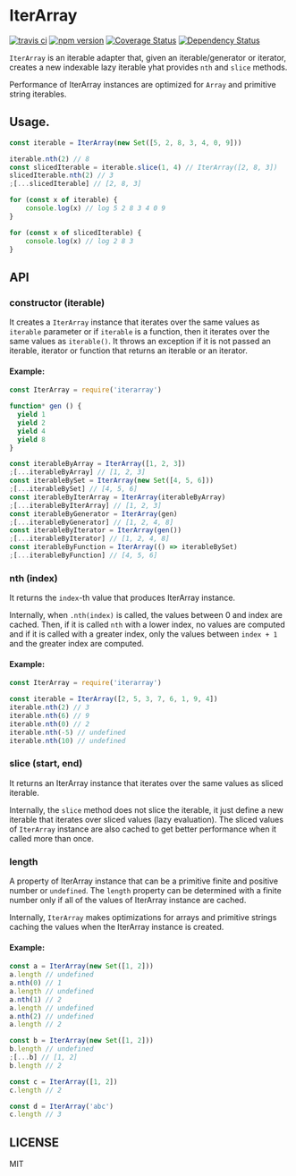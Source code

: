 # IterArray

[![travis ci][1]][2]
[![npm version][3]][4]
[![Coverage Status][5]][6]
[![Dependency Status][7]][8]

`IterArray` is an iterable adapter that, given an iterable/generator or iterator, creates a new indexable lazy iterable yhat provides `nth` and `slice` methods.

Performance of IterArray instances are optimized for `Array` and primitive string iterables.

## Usage.


``` javascript
const iterable = IterArray(new Set([5, 2, 8, 3, 4, 0, 9]))

iterable.nth(2) // 8
const slicedIterable = iterable.slice(1, 4) // IterArray([2, 8, 3])
slicedIterable.nth(2) // 3
;[...slicedIterable] // [2, 8, 3]

for (const x of iterable) {
    console.log(x) // log 5 2 8 3 4 0 9
}

for (const x of slicedIterable) {
    console.log(x) // log 2 8 3
}
```

## API

### constructor (iterable)

It creates a `IterArray` instance that iterates over the same values as `iterable` parameter or if `iterable` is a function, then it iterates over the same values as `iterable()`. It throws an exception if it is not passed an iterable, iterator or function that returns an iterable or an iterator.

#### Example:

``` javascript
const IterArray = require('iterarray')

function* gen () {
  yield 1
  yield 2
  yield 4
  yield 8
}

const iterableByArray = IterArray([1, 2, 3])
;[...iterableByArray] // [1, 2, 3]
const iterableBySet = IterArray(new Set([4, 5, 6]))
;[...iterableBySet] // [4, 5, 6]
const iterableByIterArray = IterArray(iterableByArray)
;[...iterableByIterArray] // [1, 2, 3]
const iterableByGenerator = IterArray(gen)
;[...iterableByGenerator] // [1, 2, 4, 8]
const iterableByIterator = IterArray(gen())
;[...iterableByIterator] // [1, 2, 4, 8]
const iterableByFunction = IterArray(() => iterableBySet)
;[...iterableByFunction] // [4, 5, 6]
```

### nth (index)
It returns the `index`-th value that produces IterArray instance.

Internally, when `.nth(index)` is called, the values between 0 and index are cached. Then, if it is called `nth` with a lower index, no values are computed and if it is called with a greater index, only the values between `index + 1` and the greater index are computed.

#### Example:
``` javascript
const IterArray = require('iterarray')

const iterable = IterArray([2, 5, 3, 7, 6, 1, 9, 4])
iterable.nth(2) // 3
iterable.nth(6) // 9
iterable.nth(0) // 2
iterable.nth(-5) // undefined
iterable.nth(10) // undefined

```

### slice (start, end)

It returns an IterArray instance that iterates over the same values as sliced iterable.

Internally, the `slice` method does not slice the iterable, it just define a new iterable that iterates over sliced values (lazy evaluation). The sliced values of `IterArray` instance are also cached to get better performance when it called more than once.

### length

A property of IterArray instance that can be a primitive finite and positive number or `undefined`. The `length` property can be determined with a finite number only if all of the values of IterArray instance are cached.

Internally, `IterArray` makes optimizations for arrays and primitive strings caching the values when the IterArray instance is created.

#### Example:
``` javascript
const a = IterArray(new Set([1, 2]))
a.length // undefined
a.nth(0) // 1
a.length // undefined
a.nth(1) // 2
a.length // undefined
a.nth(2) // undefined
a.length // 2

const b = IterArray(new Set([1, 2]))
b.length // undefined
;[...b] // [1, 2]
b.length // 2

const c = IterArray([1, 2])
c.length // 2

const d = IterArray('abc')
c.length // 3
```

## LICENSE
MIT

  [1]: https://travis-ci.org/xgbuils/iterarray.svg?branch=master
  [2]: https://travis-ci.org/xgbuils/iterarray
  [3]: https://badge.fury.io/js/iterarray.svg
  [4]: https://badge.fury.io/js/iterarray
  [5]: https://coveralls.io/repos/github/xgbuils/iterarray/badge.svg?branch=master
  [6]: https://coveralls.io/github/xgbuils/iterarray?branch=master
  [7]: https://david-dm.org/xgbuils/iterarray.svg
  [8]: https://david-dm.org/xgbuils/iterarray